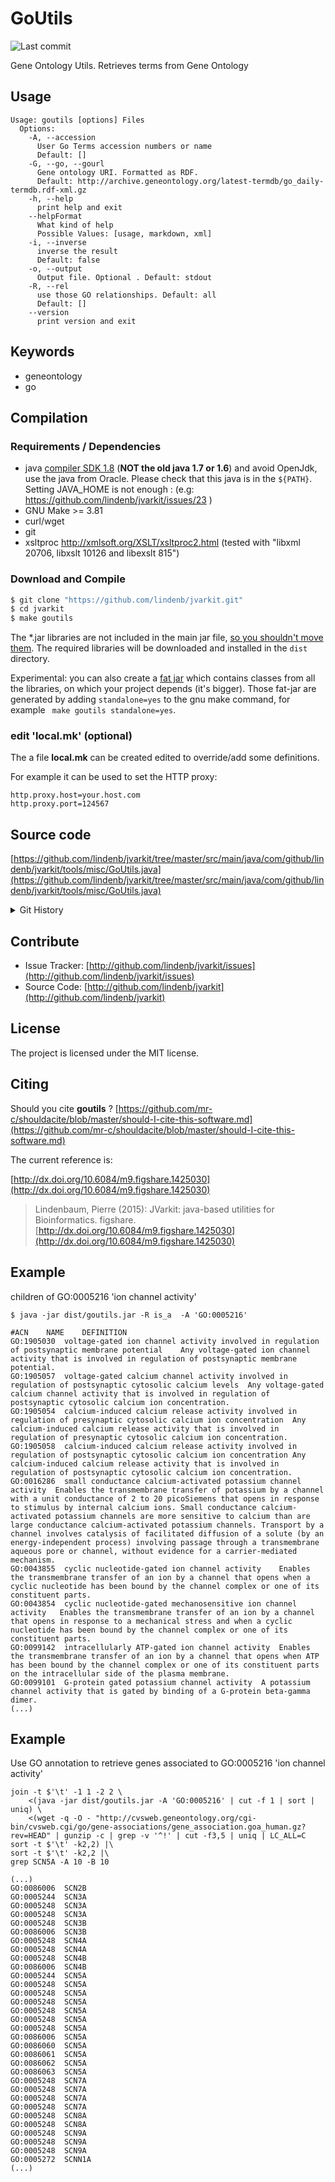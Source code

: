 # GoUtils

![Last commit](https://img.shields.io/github/last-commit/lindenb/jvarkit.png)

Gene Ontology Utils. Retrieves terms from Gene Ontology


## Usage

```
Usage: goutils [options] Files
  Options:
    -A, --accession
      User Go Terms accession numbers or name
      Default: []
    -G, --go, --gourl
      Gene ontology URI. Formatted as RDF.
      Default: http://archive.geneontology.org/latest-termdb/go_daily-termdb.rdf-xml.gz
    -h, --help
      print help and exit
    --helpFormat
      What kind of help
      Possible Values: [usage, markdown, xml]
    -i, --inverse
      inverse the result
      Default: false
    -o, --output
      Output file. Optional . Default: stdout
    -R, --rel
      use those GO relationships. Default: all
      Default: []
    --version
      print version and exit

```


## Keywords

 * geneontology
 * go


## Compilation

### Requirements / Dependencies

* java [compiler SDK 1.8](http://www.oracle.com/technetwork/java/index.html) (**NOT the old java 1.7 or 1.6**) and avoid OpenJdk, use the java from Oracle. Please check that this java is in the `${PATH}`. Setting JAVA_HOME is not enough : (e.g: https://github.com/lindenb/jvarkit/issues/23 )
* GNU Make >= 3.81
* curl/wget
* git
* xsltproc http://xmlsoft.org/XSLT/xsltproc2.html (tested with "libxml 20706, libxslt 10126 and libexslt 815")


### Download and Compile

```bash
$ git clone "https://github.com/lindenb/jvarkit.git"
$ cd jvarkit
$ make goutils
```

The *.jar libraries are not included in the main jar file, [so you shouldn't move them](https://github.com/lindenb/jvarkit/issues/15#issuecomment-140099011 ).
The required libraries will be downloaded and installed in the `dist` directory.

Experimental: you can also create a [fat jar](https://stackoverflow.com/questions/19150811/) which contains classes from all the libraries, on which your project depends (it's bigger). Those fat-jar are generated by adding `standalone=yes` to the gnu make command, for example ` make goutils standalone=yes`.

### edit 'local.mk' (optional)

The a file **local.mk** can be created edited to override/add some definitions.

For example it can be used to set the HTTP proxy:

```
http.proxy.host=your.host.com
http.proxy.port=124567
```
## Source code 

[https://github.com/lindenb/jvarkit/tree/master/src/main/java/com/github/lindenb/jvarkit/tools/misc/GoUtils.java](https://github.com/lindenb/jvarkit/tree/master/src/main/java/com/github/lindenb/jvarkit/tools/misc/GoUtils.java)


<details>
<summary>Git History</summary>

```

```

</details>

## Contribute

- Issue Tracker: [http://github.com/lindenb/jvarkit/issues](http://github.com/lindenb/jvarkit/issues)
- Source Code: [http://github.com/lindenb/jvarkit](http://github.com/lindenb/jvarkit)

## License

The project is licensed under the MIT license.

## Citing

Should you cite **goutils** ? [https://github.com/mr-c/shouldacite/blob/master/should-I-cite-this-software.md](https://github.com/mr-c/shouldacite/blob/master/should-I-cite-this-software.md)

The current reference is:

[http://dx.doi.org/10.6084/m9.figshare.1425030](http://dx.doi.org/10.6084/m9.figshare.1425030)

> Lindenbaum, Pierre (2015): JVarkit: java-based utilities for Bioinformatics. figshare.
> [http://dx.doi.org/10.6084/m9.figshare.1425030](http://dx.doi.org/10.6084/m9.figshare.1425030)


## Example

children of  GO:0005216 'ion channel activity' 

```
$ java -jar dist/goutils.jar -R is_a  -A 'GO:0005216' 

#ACN	NAME	DEFINITION
GO:1905030	voltage-gated ion channel activity involved in regulation of postsynaptic membrane potential	Any voltage-gated ion channel activity that is involved in regulation of postsynaptic membrane potential.
GO:1905057	voltage-gated calcium channel activity involved in regulation of postsynaptic cytosolic calcium levels	Any voltage-gated calcium channel activity that is involved in regulation of postsynaptic cytosolic calcium ion concentration.
GO:1905054	calcium-induced calcium release activity involved in regulation of presynaptic cytosolic calcium ion concentration	Any calcium-induced calcium release activity that is involved in regulation of presynaptic cytosolic calcium ion concentration.
GO:1905058	calcium-induced calcium release activity involved in regulation of postsynaptic cytosolic calcium ion concentration	Any calcium-induced calcium release activity that is involved in regulation of postsynaptic cytosolic calcium ion concentration.
GO:0016286	small conductance calcium-activated potassium channel activity	Enables the transmembrane transfer of potassium by a channel with a unit conductance of 2 to 20 picoSiemens that opens in response to stimulus by internal calcium ions. Small conductance calcium-activated potassium channels are more sensitive to calcium than are large conductance calcium-activated potassium channels. Transport by a channel involves catalysis of facilitated diffusion of a solute (by an energy-independent process) involving passage through a transmembrane aqueous pore or channel, without evidence for a carrier-mediated mechanism.
GO:0043855	cyclic nucleotide-gated ion channel activity	Enables the transmembrane transfer of an ion by a channel that opens when a cyclic nucleotide has been bound by the channel complex or one of its constituent parts.
GO:0043854	cyclic nucleotide-gated mechanosensitive ion channel activity	Enables the transmembrane transfer of an ion by a channel that opens in response to a mechanical stress and when a cyclic nucleotide has been bound by the channel complex or one of its constituent parts.
GO:0099142	intracellularly ATP-gated ion channel activity	Enables the transmembrane transfer of an ion by a channel that opens when ATP has been bound by the channel complex or one of its constituent parts on the intracellular side of the plasma membrane.
GO:0099101	G-protein gated potassium channel activity	A potassium channel activity that is gated by binding of a G-protein beta-gamma dimer.
(...)
```

## Example

Use GO annotation to retrieve genes associated to GO:0005216 'ion channel activity' 

```
join -t $'\t' -1 1 -2 2 \
	<(java -jar dist/goutils.jar -A 'GO:0005216' | cut -f 1 | sort | uniq) \
	<(wget -q -O - "http://cvsweb.geneontology.org/cgi-bin/cvsweb.cgi/go/gene-associations/gene_association.goa_human.gz?rev=HEAD" | gunzip -c | grep -v '^!' | cut -f3,5 | uniq | LC_ALL=C sort -t $'\t' -k2,2) |\
sort -t $'\t' -k2,2 |\
grep SCN5A -A 10 -B 10
```

```
(...)
GO:0086006	SCN2B
GO:0005244	SCN3A
GO:0005248	SCN3A
GO:0005248	SCN3A
GO:0005248	SCN3B
GO:0086006	SCN3B
GO:0005248	SCN4A
GO:0005248	SCN4A
GO:0005248	SCN4B
GO:0086006	SCN4B
GO:0005244	SCN5A
GO:0005248	SCN5A
GO:0005248	SCN5A
GO:0005248	SCN5A
GO:0005248	SCN5A
GO:0005248	SCN5A
GO:0005248	SCN5A
GO:0086006	SCN5A
GO:0086060	SCN5A
GO:0086061	SCN5A
GO:0086062	SCN5A
GO:0086063	SCN5A
GO:0005248	SCN7A
GO:0005248	SCN7A
GO:0005248	SCN7A
GO:0005248	SCN7A
GO:0005248	SCN8A
GO:0005248	SCN8A
GO:0005248	SCN9A
GO:0005248	SCN9A
GO:0005248	SCN9A
GO:0005272	SCNN1A
(...)
```




